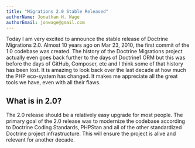 ```yaml
---
title: "Migrations 2.0 Stable Released"
authorName: Jonathan H. Wage
authorEmail: jonwage@gmail.com
---
```


Today I am very excited to announce the stable release of Doctrine Migrations 2.0.
Almost 10 years ago on Mar 23, 2010, the first commit of the 1.0 codebase was created.
The history of the Doctrine Migrations project actually even goes back further to the
days of Doctrine1 ORM but this was before the days of GitHub, Composer, etc and I think
some of that history has been lost. It is amazing to look back over the last decade at
how much the PHP eco-system has changed. It makes me appreciate all the great tools we
have, even with all their flaws.

## What is in 2.0?

The 2.0 release should be a relatively easy upgrade for most people. The primary goal of the
2.0 release was to modernize the codebase according to Doctrine Coding Standards, PHPStan and
all of the other standardized Doctrine project infrastructure. This will ensure the project
is alive and relevant for another decade.
